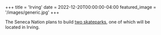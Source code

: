 +++
title = 'Irving'
date = 2022-12-20T00:00:00-04:00
featured_image = '/images/generic.jpg'
+++

The Seneca Nation plans to build [two skateparks](https://sni.org/seneca-skate-park-announcement/), one of which will be located in Irving.
